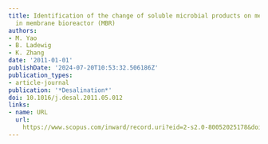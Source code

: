 ```yaml
---
title: Identification of the change of soluble microbial products on membrane fouling
  in membrane bioreactor (MBR)
authors:
- M. Yao
- B. Ladewig
- K. Zhang
date: '2011-01-01'
publishDate: '2024-07-20T10:53:32.506186Z'
publication_types:
- article-journal
publication: '*Desalination*'
doi: 10.1016/j.desal.2011.05.012
links:
- name: URL
  url: 
    https://www.scopus.com/inward/record.uri?eid=2-s2.0-80052025178&doi=10.1016%2fj.desal.2011.05.012&partnerID=40&md5=783ff91629a1fc9b00f6f08164d38185
---
```

